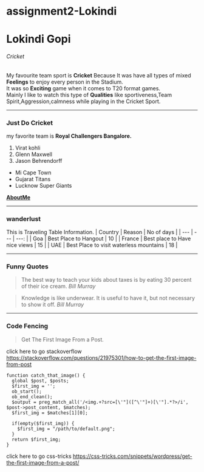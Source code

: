 # assignment2-Lokindi
# Lokindi Gopi
###### Cricket

My favourite team sport is **Cricket** Because It was have all types of mixed **Feelings** to enjoy every person in the Stadium.<br>It was so **Exciting** game when it comes to T20 format games.<br>Mainly I like to watch this type of **Qualities** like sportiveness,Team Spirit,Aggression,calmness while playing in the Cricket Sport.
 
---
### Just Do Cricket
my  favorite team is **Royal Challengers Bangalore.**<br>
1. Virat kohli
2. Glenn Maxwell
3. Jason Behrendorff
* Mi Cape Town
* Gujarat Titans
* Lucknow Super Giants

**[AboutMe](AboutMe.md)**

---
### wanderlust
This is Traveling Table Information.
| Country | Reason | No of days |
| --- | --- | ---: |
| Goa | Best Place to Hangout | 10 |
| France | Best place to Have nice views | 15 |
| UAE | Best Place to visit waterless mountains | 18 |

---
### Funny Quotes
>The best way to teach your kids about taxes is by eating 30 percent of their ice cream. *Bill Murray*

>Knowledge is like underwear. It is useful to have it, but not necessary to show it off. *Bill Murray*

---
### Code Fencing
>Get The First Image From a Post.

click here to go stackoverflow <https://stackoverflow.com/questions/21975301/how-to-get-the-first-image-from-post>

```
function catch_that_image() {
  global $post, $posts;
  $first_img = '';
  ob_start();
  ob_end_clean();
  $output = preg_match_all('/<img.+?src=[\'"]([^\'"]+)[\'"].*?>/i', $post->post_content, $matches);
  $first_img = $matches[1][0];

  if(empty($first_img)) {
    $first_img = "/path/to/default.png";
  }
  return $first_img;
}
```
click here to go css-tricks <https://css-tricks.com/snippets/wordpress/get-the-first-image-from-a-post/>


